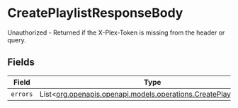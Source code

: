 # CreatePlaylistResponseBody

Unauthorized - Returned if the X-Plex-Token is missing from the header or query.


## Fields

| Field                                                                                                                | Type                                                                                                                 | Required                                                                                                             | Description                                                                                                          |
| -------------------------------------------------------------------------------------------------------------------- | -------------------------------------------------------------------------------------------------------------------- | -------------------------------------------------------------------------------------------------------------------- | -------------------------------------------------------------------------------------------------------------------- |
| `errors`                                                                                                             | List<[org.openapis.openapi.models.operations.CreatePlaylistErrors](../../models/operations/CreatePlaylistErrors.md)> | :heavy_minus_sign:                                                                                                   | N/A                                                                                                                  |
